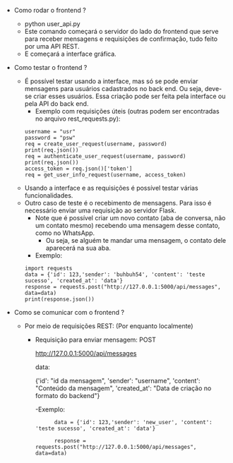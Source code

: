 - Como rodar o frontend ?
  - python user_api.py
  - Este comando começará o servidor do lado do frontend que serve para receber mensagens e requisições de confirmação, tudo feito por uma API REST.
  - E começará a interface gráfica. 
  
- Como testar o frontend ?
  - É possível testar usando a interface, mas só se pode enviar mensagens para usuários cadastrados no back end. Ou seja, deve-se criar esses usuários.
  Essa criação pode ser feita pela interface ou pela API do back end.
    - Exemplo com requisições úteis (outras podem ser encontradas no arquivo rest_requests.py):
    ```
    username = "usr"
    password = "psw"
    req = create_user_request(username, password)
    print(req.json())
    req = authenticate_user_request(username, password)
    print(req.json())
    access_token = req.json()['token']
    req = get_user_info_request(username, access_token)
    ```
  - Usando a interface e as requisições é possível testar várias funcionalidades.
  - Outro caso de teste é o recebimento de mensagens. Para isso é necessário enviar uma requisição ao servidor Flask.
    - Note que é possível criar um novo contato (aba de conversa, não um contato mesmo) recebendo uma mensagem desse contato, como no WhatsApp.
      - Ou seja, se alguém te mandar uma mensagem, o contato dele aparecerá na sua aba.
    - Exemplo:
    ```
    import requests
    data = {'id': 123,'sender': 'buhbuh54', 'content': 'teste sucesso', 'created_at': 'data'}
    response = requests.post("http://127.0.0.1:5000/api/messages", data=data)
    print(response.json())
    ```

- Como se comunicar com o frontend ?
  - Por meio de requisições REST: (Por enquanto localmente)
    - Requisição para enviar mensagem: POST
    
      http://127.0.0.1:5000/api/messages
      
      data:
      
        {'id': "id da mensagem", 'sender': "username", 'content': "Conteúdo da mensagem", 'created_at': "Data de criação no formato do backend"}
        
      -Exemplo: 
              
                data = {'id': 123,'sender': 'new_user', 'content': 'teste sucesso', 'created_at': 'data'}
      
                response = requests.post("http://127.0.0.1:5000/api/messages", data=data)
    
